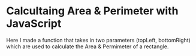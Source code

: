 # Calcultaing Area & Perimeter with JavaScript

Here I made a function that takes in two parameters (topLeft, bottomRight) which are used to calculate the Area & Permimeter of a rectangle.
